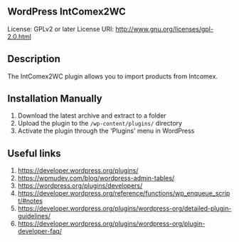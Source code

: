 ## WordPress IntComex2WC
License: GPLv2 or later
License URI: http://www.gnu.org/licenses/gpl-2.0.html

## Description
The IntComex2WC plugin allows you to import products from Intcomex.

## Installation Manually
1. Download the latest archive and extract to a folder
2. Upload the plugin to the `/wp-content/plugins/` directory
3. Activate the plugin through the 'Plugins' menu in WordPress

## Useful links
1. https://developer.wordpress.org/plugins/
2. https://wpmudev.com/blog/wordpress-admin-tables/
3. https://wordpress.org/plugins/developers/
4. https://developer.wordpress.org/reference/functions/wp_enqueue_script/#notes
5. https://developer.wordpress.org/plugins/wordpress-org/detailed-plugin-guidelines/
6. https://developer.wordpress.org/plugins/wordpress-org/plugin-developer-faq/